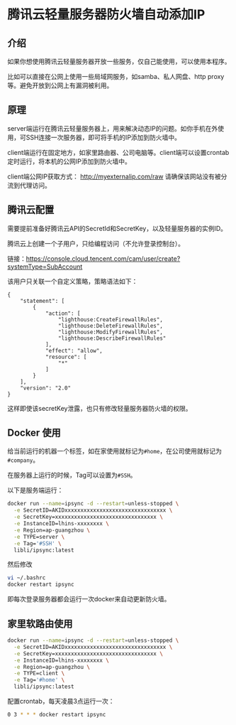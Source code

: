 # 腾讯云轻量服务器防火墙自动添加IP

## 介绍
如果你想使用腾讯云轻量服务器开放一些服务，仅自己能使用，可以使用本程序。

比如可以直接在公网上使用一些局域网服务，如samba、私人网盘、http proxy等。避免开放到公网上有漏洞被利用。

## 原理

server端运行在腾讯云轻量服务器上，用来解决动态IP的问题。如你手机在外使用，可SSH连接一次服务器，即可将手机的IP添加到防火墙中。

client端运行在固定地方，如家里路由器、公司电脑等。client端可以设置crontab定时运行，将本机的公网IP添加到防火墙中。

client端公网IP获取方式：
http://myexternalip.com/raw
请确保该网站没有被分流到代理访问。

## 腾讯云配置
需要提前准备好腾讯云API的SecretId和SecretKey，以及轻量服务器的实例ID。

腾讯云上创建一个子用户，只给编程访问（不允许登录控制台）。

链接：https://console.cloud.tencent.com/cam/user/create?systemType=SubAccount

该用户只关联一个自定义策略，策略语法如下：
```
{
    "statement": [
        {
            "action": [
                "lighthouse:CreateFirewallRules",
                "lighthouse:DeleteFirewallRules",
                "lighthouse:ModifyFirewallRules",
                "lighthouse:DescribeFirewallRules"
            ],
            "effect": "allow",
            "resource": [
                "*"
            ]
        }
    ],
    "version": "2.0"
}
```

这样即使该secretKey泄露，也只有修改轻量服务器防火墙的权限。

## Docker 使用

给当前运行的机器一个标签，如在家使用就标记为`#home`，在公司使用就标记为`#company`。

在服务器上运行的时候，Tag可以设置为`#SSH`。

以下是服务端运行：

```bash
docker run --name=ipsync -d --restart=unless-stopped \
  -e SecretID=AKIDxxxxxxxxxxxxxxxxxxxxxxxxxxxxxxxx \
  -e SecretKey=xxxxxxxxxxxxxxxxxxxxxxxxxxxxxxxx \
  -e InstanceID=lhins-xxxxxxxx \
  -e Region=ap-guangzhou \
  -e TYPE=server \
  -e Tag='#SSH' \
  libli/ipsync:latest
```

然后修改
```bash
vi ~/.bashrc
docker restart ipsync
```

即每次登录服务器都会运行一次docker来自动更新防火墙。

## 家里软路由使用

```bash
docker run --name=ipsync -d --restart=unless-stopped \
  -e SecretID=AKIDxxxxxxxxxxxxxxxxxxxxxxxxxxxxxxxx \
  -e SecretKey=xxxxxxxxxxxxxxxxxxxxxxxxxxxxxxxx \
  -e InstanceID=lhins-xxxxxxxx \
  -e Region=ap-guangzhou \
  -e TYPE=client \
  -e Tag='#home' \
  libli/ipsync:latest
```

配置crontab，每天凌晨3点运行一次：
```bash
0 3 * * * docker restart ipsync
```